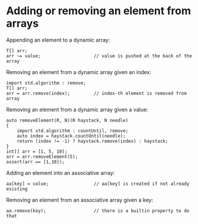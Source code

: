 Adding or removing an element from arrays
=========================================

Appending an element to a dynamic array:

```
T[] arr;
arr ~= value;                    // value is pushed at the back of the array
```

Removing an element from a dynamic array given an index:

```
import std.algorithm : remove;
T[] arr;
arr = arr.remove(index);         // index-th element is removed from array
```

Removing an element from a dynamic array given a value:
```
auto removeElement(R, N)(R haystack, N needle)
{
    import std.algorithm : countUntil, remove;
    auto index = haystack.countUntil(needle);
    return (index != -1) ? haystack.remove(index) : haystack;
}
int[] arr = [1, 5, 10];
arr = arr.removeElement(5);
assert(arr == [1,10]);
```

Adding an element into an associative array:
```
aa[key] = value;                 // aa[key] is created if not already existing
```

Removing an element from an associative array given a key:
```
aa.remove(key);                  // there is a builtin property to do that
```
